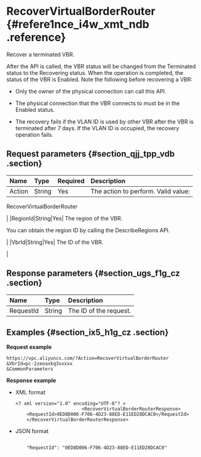 # RecoverVirtualBorderRouter {#refere1nce_i4w_xmt_ndb .reference}

Recover a terminated VBR.

After the API is called, the VBR status will be changed from the Terminated status to the Recovering status. When the operation is completed, the status of the VBR is Enabled. Note the following before recovering a VBR:

-   Only the owner of the physical connection can call this API.

-   The physical connection that the VBR connects to must be in the Enabled status.

-   The recovery fails if the VLAN ID is used by other VBR after the VBR is terminated after 7 days. If the VLAN ID is occupied, the recovery operation fails.


## Request parameters {#section_qjj_tpp_vdb .section}

|Name|Type|Required|Description|
|:---|:---|:-------|:----------|
|Action|String|Yes| The action to perform. Valid value:

 RecoverVirtualBorderRouter

 |
|RegionId|String|Yes| The region of the VBR.

 You can obtain the region ID by calling the DescribeRegions API.

 |
|VbrId|String|Yes| The ID of the VBR.

 |

## Response parameters {#section_ugs_f1g_cz .section}

|Name|Type|Description|
|:---|:---|:----------|
|RequestId|String|The ID of the request.|

## Examples {#section_ix5_h1g_cz .section}

**Request example**

``` {#createVPCpub}
https://vpc.aliyuncs.com/?Action=RecoverVirtualBorderRouter
&VbrId=pc-2zeoaxkq3xxxxx
&CommonParameters
```

**Response example**

-   XML format

    ```
    <? xml version="1.0" encoding="UTF-8"? >
                            <RecoverVirtualBorderRouterResponse>
        <RequestId>0ED8D006-F706-4D23-88ED-E11ED28DCAC0</RequestId>
        </RecoverVirtualBorderRouterResponse>
    ```

-   JSON format

    ```
     
        "RequestId": "0ED8D006-F706-4D23-88ED-E11ED28DCAC0"
    
    ```


